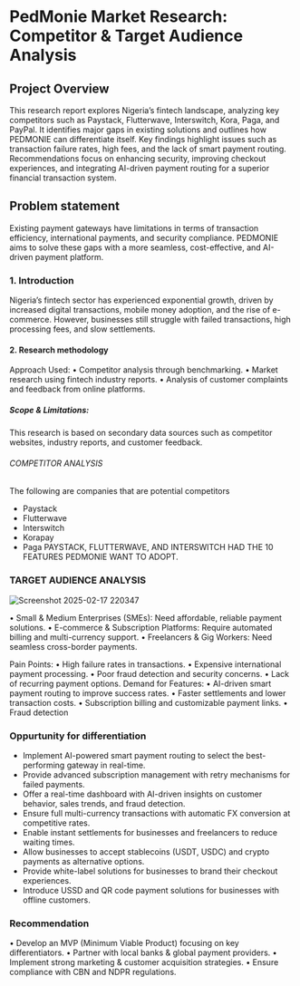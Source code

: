 # PedMonie Market Research: Competitor & Target Audience Analysis

## Project Overview

This research report explores Nigeria’s fintech landscape, analyzing key competitors such as Paystack, Flutterwave, Interswitch, Kora, Paga, and PayPal. It identifies major gaps in existing solutions and outlines how PEDMONIE can differentiate itself. Key findings highlight issues such as transaction failure rates, high fees, and the lack of smart payment routing. Recommendations focus on enhancing security, improving checkout experiences, and integrating AI-driven payment routing for a superior financial transaction system.


## Problem statement

Existing payment gateways have limitations in terms of transaction efficiency, international payments, and security compliance. PEDMONIE aims to solve these gaps with a more seamless, cost-effective, and AI-driven payment platform.

### 1. Introduction

Nigeria’s fintech sector has experienced exponential growth, driven by increased digital transactions, mobile money adoption, and the rise of e-commerce. However, businesses still struggle with failed transactions, high processing fees, and slow settlements.
#### 2. Research methodology
Approach Used:
•	Competitor analysis through benchmarking.
•	Market research using fintech industry reports.
•	Analysis of customer complaints and feedback from online platforms.

##### Scope & Limitations:
This research is based on secondary data sources such as competitor websites, industry reports, and customer feedback.

###### COMPETITOR ANALYSIS
The following are companies that are potential competitors
- Paystack
- Flutterwave
- Interswitch
- Korapay
- Paga
PAYSTACK, FLUTTERWAVE, AND INTERSWITCH HAD THE 10 FEATURES PEDMONIE WANT TO ADOPT.
### TARGET AUDIENCE ANALYSIS

![Screenshot 2025-02-17 220347](https://github.com/user-attachments/assets/f4146696-9a8d-4518-9ba9-d13d40e090ed)

•	Small & Medium Enterprises (SMEs): Need affordable, reliable payment solutions.
•	E-commerce & Subscription Platforms: Require automated billing and multi-currency support.
•	Freelancers & Gig Workers: Need seamless cross-border payments.

Pain Points:
•	High failure rates in transactions.
•	Expensive international payment processing.
•	Poor fraud detection and security concerns.
•	Lack of recurring payment options.
Demand for Features:
•	AI-driven smart payment routing to improve success rates.
•	Faster settlements and lower transaction costs.
•	Subscription billing and customizable payment links.
• Fraud detection


### Oppurtunity for differentiation

- Implement AI-powered smart payment routing to select the best-performing gateway in real-time.
- Provide advanced subscription management with retry mechanisms for failed payments.
- Offer a real-time dashboard with AI-driven insights on customer behavior, sales trends, and fraud detection.
- Ensure full multi-currency transactions with automatic FX conversion at competitive rates.
- Enable instant settlements for businesses and freelancers to reduce waiting times.
- Allow businesses to accept stablecoins (USDT, USDC) and crypto payments as alternative options.
- Provide white-label solutions for businesses to brand their checkout experiences.
- Introduce USSD and QR code payment solutions for businesses with offline customers.

### Recommendation
•	Develop an MVP (Minimum Viable Product) focusing on key differentiators.
•	Partner with local banks & global payment providers.
•	Implement strong marketing & customer acquisition strategies.
•	Ensure compliance with CBN and NDPR regulations.





